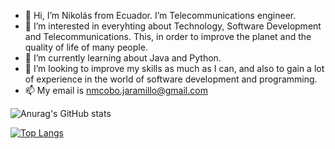 - 👋 Hi, I’m Nikolás from Ecuador. I’m Telecommunications engineer.
- 👀 I’m interested in everyhting about Technology, Software Development and Telecommunications. This, in order to improve the planet and the quality of life of many people.
- 🌱 I’m currently learning about Java and Python.
- 💞️ I’m looking to improve my skills as much as I can, and also to gain a lot of experience in the world of software development and programming.
- 📫 My email is nmcobo.jaramillo@gmail.com

![Anurag's GitHub stats](https://github-readme-stats.vercel.app/api?username=nmcoboj&show_icons=true&theme=dark)


[![Top Langs](https://github-readme-stats.vercel.app/api/top-langs/?username=nmcoboj&layout=compact)](https://github.com/nmcoboj/github-readme-stats)


<!---
nmcoboj/nmcoboj is a ✨ special ✨ repository because its `README.md` (this file) appears on your GitHub profile.
You can click the Preview link to take a look at your changes.
--->

